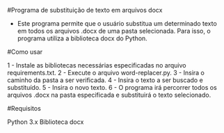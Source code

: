 #Programa de substituição de texto em arquivos docx

 - Este programa permite que o usuário substitua um determinado texto em todos os arquivos .docx de uma pasta selecionada. Para isso, o programa utiliza a biblioteca docx do Python.

#Como usar

1 - Instale as bibliotecas necessárias especificadas no arquivo requirements.txt.
2 - Execute o arquivo word-replacer.py.
3 - Insira o caminho da pasta a ser verificada.
4 - Insira o texto a ser buscado e substituído.
5 - Insira o novo texto.
6 - O programa irá percorrer todos os arquivos .docx na pasta especificada e substituirá o texto selecionado.

#Requisitos

Python 3.x
Biblioteca docx